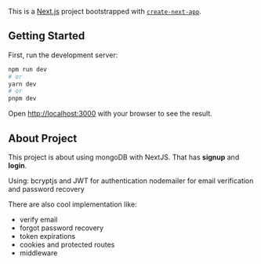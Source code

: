 This is a [Next.js](https://nextjs.org/) project bootstrapped with [`create-next-app`](https://github.com/vercel/next.js/tree/canary/packages/create-next-app).

## Getting Started

First, run the development server:

```bash
npm run dev
# or
yarn dev
# or
pnpm dev
```

Open [http://localhost:3000](http://localhost:3000) with your browser to see the result.

## About Project

This project is about using mongoDB with NextJS.
That has **signup** and **login**.

Using:
bcryptjs and JWT for authentication
nodemailer for email verification and password recovery

There are also cool implementation like:

- verify email
- forgot password recovery
- token expirations
- cookies and protected routes
- middleware

